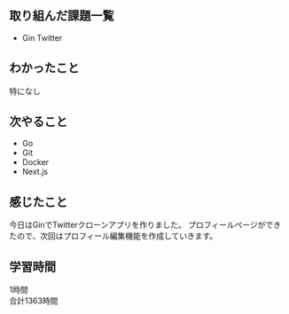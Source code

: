 ## 取り組んだ課題一覧
- Gin Twitter

## わかったこと
特になし

## 次やること
- Go
- Git
- Docker
- Next.js

## 感じたこと
今日はGinでTwitterクローンアプリを作りました。
プロフィールページができたので、次回はプロフィール編集機能を作成していきます。

## 学習時間
1時間<br />
合計1363時間
